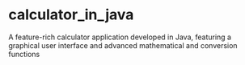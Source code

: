 # calculator_in_java
 A feature-rich calculator application developed in Java, featuring a graphical user interface and advanced mathematical and conversion functions
